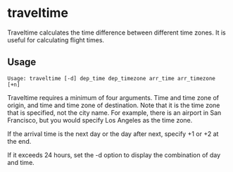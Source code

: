 # traveltime

Traveltime calculates the time difference between different time zones. It is useful for calculating flight times.


## Usage

    Usage: traveltime [-d] dep_time dep_timezone arr_time arr_timezone [+n]

Traveltime requires a minimum of four arguments. Time and time zone of origin, and time and time zone of destination. Note that it is the time zone that is specified, not the city name. For example, there is an airport in San Francisco, but you would specify Los Angeles as the time zone.

If the arrival time is the next day or the day after next, specify +1 or +2 at the end.

If it exceeds 24 hours, set the -d option to display the combination of day and time.
